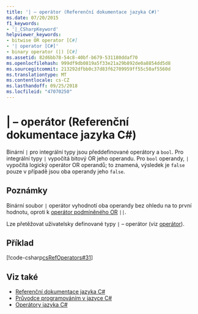 ```yaml
---
title: '| – operátor (Referenční dokumentace jazyka C#)'
ms.date: 07/20/2015
f1_keywords:
- '|_CSharpKeyword'
helpviewer_keywords:
- bitwise OR operator [C#]
- '| operator [C#]'
- binary operator (|) [C#]
ms.assetid: 82d6bb78-54c8-40bf-b679-531180ddaf70
ms.openlocfilehash: 999df9db0819a5f33e21a29b892de0a8854dd5d8
ms.sourcegitcommit: 213292dfbb0c37d83f62709959ff55c50af5560d
ms.translationtype: MT
ms.contentlocale: cs-CZ
ms.lasthandoff: 09/25/2018
ms.locfileid: "47070250"
---
```

# <a name="-operator-c-reference"></a>| – operátor (Referenční dokumentace jazyka C#)
Binární `|` pro integrální typy jsou předdefinované operátory a `bool`. Pro integrální typy `|` vypočítá bitový OR jeho operandu. Pro `bool` operandy, `|` vypočítá logický operátor OR operandů; to znamená, výsledek je `false` pouze v případě jsou oba operandy jeho `false`.  
  
## <a name="remarks"></a>Poznámky  
 Binární soubor `|` operátor vyhodnotí oba operandy bez ohledu na to první hodnotu, oproti k [operátor podmíněného OR](conditional-or-operator.md) `||`.
 
 Lze přetěžovat uživatelsky definované typy `|` – operátor (viz [operátor](../../../csharp/language-reference/keywords/operator.md)).  
  
## <a name="example"></a>Příklad  
 [!code-csharp[csRefOperators#31](../../../csharp/language-reference/operators/codesnippet/CSharp/or-operator_1.cs)]  
  
## <a name="see-also"></a>Viz také

- [Referenční dokumentace jazyka C#](../../../csharp/language-reference/index.md)  
- [Průvodce programováním v jazyce C#](../../../csharp/programming-guide/index.md)  
- [Operátory jazyka C#](../../../csharp/language-reference/operators/index.md)
